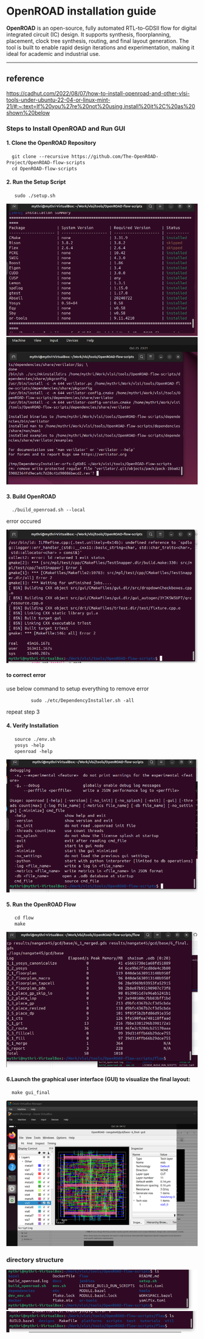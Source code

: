 # **OpenROAD installation guide**  
**OpenROAD** is an open-source, fully automated RTL-to-GDSII flow for digital integrated circuit (IC) design. It supports synthesis, floorplanning, placement, clock tree synthesis, routing, and final layout generation. The tool is built to enable rapid design iterations and experimentation, making it ideal for academic and industrial use.  

---
## reference 
 https://cadhut.com/2022/08/07/how-to-install-openroad-and-other-vlsi-tools-under-ubuntu-22-04-or-linux-mint-21/#:~:text=If%20you%27re%20not%20using,install%20it%2C%20as%20shown%20below

### **Steps to Install OpenROAD and Run GUI**  

#### **1. Clone the OpenROAD Repository**  
      git clone --recursive https://github.com/The-OpenROAD-Project/OpenROAD-flow-scripts
      cd OpenROAD-flow-scripts
#### **2. Run the Setup Script**  
       sudo ./setup.sh

![img alt](https://github.com/mythribijwar/RISC-V-chip-tapeout/blob/b136105299dbd45b3738a1ad28a27730885d4dba/week5/pic/Screenshot%202025-10-25%20231050.png)
![img alt](https://github.com/mythribijwar/RISC-V-chip-tapeout/blob/b136105299dbd45b3738a1ad28a27730885d4dba/week5/pic/image.png)

#### **3. Build OpenROAD**  

      ./build_openroad.sh --local

   error occured 
   
 ![img alt](https://github.com/mythribijwar/RISC-V-chip-tapeout/blob/1b49e1256fa58670a536353bf839b3ba3ad62c24/week5/pic/Screenshot%202025-10-26%20003140.png)

 #### to correct error
  use  below command to setup everything to remove error
  
             sudo ./etc/DependencyInstaller.sh -all
   repeat step 3
        
  

#### **4. Verify Installation**  

       source ./env.sh
       yosys -help  
       openroad -help
 ![img alt](https://github.com/mythribijwar/RISC-V-chip-tapeout/blob/6e4eb95acd77c56e580ce0772384057134320c4a/week5/pic/Screenshot%202025-10-26%20095908.png)





#### **5. Run the OpenROAD Flow**  
       cd flow
       make


   ![img alt](https://github.com/mythribijwar/RISC-V-chip-tapeout/blob/6e4eb95acd77c56e580ce0772384057134320c4a/week5/pic/Screenshot%202025-10-26%20100232.png)

#### **6.Launch the graphical user interface (GUI) to visualize the final layout:**  
      make gui_final
      
   ![img alt](https://github.com/mythribijwar/RISC-V-chip-tapeout/blob/30a109862756a7cc5704f02770ad841b6eb05f96/week5/pic/Screenshot%202025-10-26%20100441.png)


### directory structure
![img alt](https://github.com/mythribijwar/RISC-V-chip-tapeout/blob/1b49e1256fa58670a536353bf839b3ba3ad62c24/week5/pic/Screenshot%202025-10-26%20004410.png)
![img alt](https://github.com/mythribijwar/RISC-V-chip-tapeout/blob/1b49e1256fa58670a536353bf839b3ba3ad62c24/week5/pic/Screenshot%202025-10-26%20004334.png)
